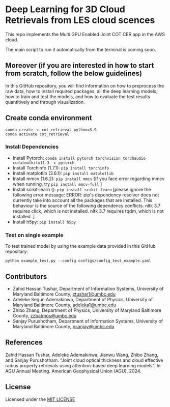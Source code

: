 # Deep Learning for 3D Cloud Retrievals from LES cloud scences
This repo implements the Multi GPU Enabled Joint COT CER app in the AWS cloud.

The main script to run it automatically from the terminal is coming soon.

## Moreover (if you are interested in how to start from scratch, follow the below guidelines)
In this GitHub repository, you will find information on how to preprocess the raw data, how to install required packages, all the deep learning models, how to train and test the models, and how to evaluate the test results quantitively and through visualization.


## Create conda environment
```
conda create -n cot_retrieval python=3.9 
conda activate cot_retrieval
```
### Install Dependencies
* Install Pytorch: ```conda install pytorch torchvision torchaudio cudatoolkit=11.3 -c pytorch```
* Install Torchinfo (1.7.1): ```pip install torchinfo```
* Install matplotlib (3.6.1): ```pip install matplotlib```
* Install mmcv (1.6.2): ```pip install mmcv``` [If you face error regarding mmcv when running, try ```pip install mmcv-full``` ]
* Install scikit-learn (): ```pip install scikit-learn``` [please ignore the following error message: ERROR: pip's dependency resolver does not currently take into account all the packages that are installed. This behaviour is the source of the following dependency conflicts. nltk 3.7 requires click, which is not installed. nltk 3.7 requires tqdm, which is not installed. ]
* Install h5py: ```pip install h5py```


### Test on single example
To test trained model by using the example data provided in this GitHub repositary:
```
python example_test.py --config configs/config_test_example.yaml
```
## Contributors
* Zahid Hassan Tushar, Department of Information Systems, University of Maryland Baltimore County, <ztushar1@umbc.edu>
* Adeleke Segun Ademakinwa, Department of Physics, University of Maryland Baltimore County, <adeleka1@umbc.edu>
* Zhibo Zhang, Department of Physics, University of Maryland Baltimore County, <zzbatmos@umbc.edu>
* Sanjay Purushotham, Department of Information Systems, University of Maryland Baltimore County, <psanjay@umbc.edu>

## References
Zahid Hassan Tushar, Adeleke Ademakinwa, Jianwu Wang, Zhibo Zhang, and Sanjay Purushotham. "Joint cloud optical thickness and cloud effective radius property retrievals using attention-based deep learning models". In AGU Annual Meeting. American Geophysical Union (AGU), 2024.

## License
  Licensed under the [MIT LICENSE](LICENSE)

